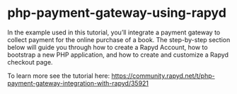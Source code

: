 # php-payment-gateway-using-rapyd
In the example used in this tutorial, you’ll integrate a payment gateway to collect payment for the online purchase of a book. The step-by-step section below will guide you through how to create a Rapyd Account, how to bootstrap a new PHP application, and how to create and customize a Rapyd checkout page.

To learn more see the tutorial here: https://community.rapyd.net/t/php-payment-gateway-integration-with-rapyd/35921
